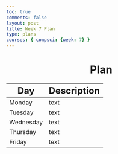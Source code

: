 ```yaml
---
toc: true
comments: false
layout: post
title: Week 7 Plan
type: plans
courses: { compsci: {week: 7} }
---
```


<h1 style="text-align: center;"><strong>Plan</strong></h1>
<table class="table">
    <thead>
        <tr>
            <th><font size="5">Day</font></th>
            <th><font size="5">Description</font></th>    
        </tr>
    </thead>
    <tbody>
        <tr>
            <td>Monday</td>
            <td>text</td>
        </tr>
        <tr>
            <td>Tuesday</td>
            <td>text</td>
        </tr>
        <tr>
            <td>Wednesday</td>
            <td>text</td>
        </tr>
        <tr>
            <td>Thursday</td>
            <td>text</td>
        </tr>
        <tr>
            <td>Friday</td>
            <td>text</td>
        </tr>
    </tbody>
</table>